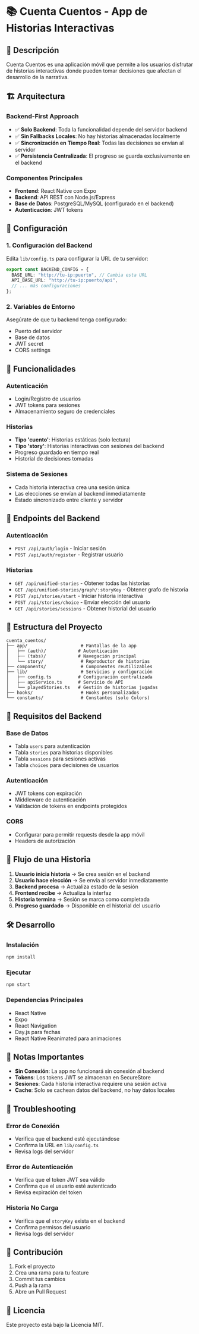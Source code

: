 # 📚 Cuenta Cuentos - App de Historias Interactivas

## 🎯 Descripción

Cuenta Cuentos es una aplicación móvil que permite a los usuarios disfrutar de historias interactivas donde pueden tomar decisiones que afectan el desarrollo de la narrativa.

## 🏗️ Arquitectura

### **Backend-First Approach**

- ✅ **Solo Backend**: Toda la funcionalidad depende del servidor backend
- ✅ **Sin Fallbacks Locales**: No hay historias almacenadas localmente
- ✅ **Sincronización en Tiempo Real**: Todas las decisiones se envían al servidor
- ✅ **Persistencia Centralizada**: El progreso se guarda exclusivamente en el backend

### **Componentes Principales**

- **Frontend**: React Native con Expo
- **Backend**: API REST con Node.js/Express
- **Base de Datos**: PostgreSQL/MySQL (configurado en el backend)
- **Autenticación**: JWT tokens

## 🚀 Configuración

### **1. Configuración del Backend**

Edita `lib/config.ts` para configurar la URL de tu servidor:

```typescript
export const BACKEND_CONFIG = {
  BASE_URL: "http://tu-ip:puerto", // Cambia esta URL
  API_BASE_URL: "http://tu-ip:puerto/api",
  // ... más configuraciones
};
```

### **2. Variables de Entorno**

Asegúrate de que tu backend tenga configurado:

- Puerto del servidor
- Base de datos
- JWT secret
- CORS settings

## 📱 Funcionalidades

### **Autenticación**

- Login/Registro de usuarios
- JWT tokens para sesiones
- Almacenamiento seguro de credenciales

### **Historias**

- **Tipo 'cuento'**: Historias estáticas (solo lectura)
- **Tipo 'story'**: Historias interactivas con sesiones del backend
- Progreso guardado en tiempo real
- Historial de decisiones tomadas

### **Sistema de Sesiones**

- Cada historia interactiva crea una sesión única
- Las elecciones se envían al backend inmediatamente
- Estado sincronizado entre cliente y servidor

## 🔧 Endpoints del Backend

### **Autenticación**

- `POST /api/auth/login` - Iniciar sesión
- `POST /api/auth/register` - Registrar usuario

### **Historias**

- `GET /api/unified-stories` - Obtener todas las historias
- `GET /api/unified-stories/graph/:storyKey` - Obtener grafo de historia
- `POST /api/stories/start` - Iniciar historia interactiva
- `POST /api/stories/choice` - Enviar elección del usuario
- `GET /api/stories/sessions` - Obtener historial del usuario

## 📁 Estructura del Proyecto

```
cuenta_cuentos/
├── app/                    # Pantallas de la app
│   ├── (auth)/            # Autenticación
│   ├── (tabs)/            # Navegación principal
│   └── story/              # Reproductor de historias
├── components/             # Componentes reutilizables
├── lib/                    # Servicios y configuración
│   ├── config.ts          # Configuración centralizada
│   ├── apiService.ts      # Servicio de API
│   └── playedStories.ts   # Gestión de historias jugadas
├── hooks/                  # Hooks personalizados
└── constants/              # Constantes (solo Colors)
```

## 🚨 Requisitos del Backend

### **Base de Datos**

- Tabla `users` para autenticación
- Tabla `stories` para historias disponibles
- Tabla `sessions` para sesiones activas
- Tabla `choices` para decisiones de usuarios

### **Autenticación**

- JWT tokens con expiración
- Middleware de autenticación
- Validación de tokens en endpoints protegidos

### **CORS**

- Configurar para permitir requests desde la app móvil
- Headers de autorización

## 🔄 Flujo de una Historia

1. **Usuario inicia historia** → Se crea sesión en el backend
2. **Usuario hace elección** → Se envía al servidor inmediatamente
3. **Backend procesa** → Actualiza estado de la sesión
4. **Frontend recibe** → Actualiza la interfaz
5. **Historia termina** → Sesión se marca como completada
6. **Progreso guardado** → Disponible en el historial del usuario

## 🛠️ Desarrollo

### **Instalación**

```bash
npm install
```

### **Ejecutar**

```bash
npm start
```

### **Dependencias Principales**

- React Native
- Expo
- React Navigation
- Day.js para fechas
- React Native Reanimated para animaciones

## 📝 Notas Importantes

- **Sin Conexión**: La app no funcionará sin conexión al backend
- **Tokens**: Los tokens JWT se almacenan en SecureStore
- **Sesiones**: Cada historia interactiva requiere una sesión activa
- **Cache**: Solo se cachean datos del backend, no hay datos locales

## 🐛 Troubleshooting

### **Error de Conexión**

- Verifica que el backend esté ejecutándose
- Confirma la URL en `lib/config.ts`
- Revisa logs del servidor

### **Error de Autenticación**

- Verifica que el token JWT sea válido
- Confirma que el usuario esté autenticado
- Revisa expiración del token

### **Historia No Carga**

- Verifica que el `storyKey` exista en el backend
- Confirma permisos del usuario
- Revisa logs del servidor

## 🤝 Contribución

1. Fork el proyecto
2. Crea una rama para tu feature
3. Commit tus cambios
4. Push a la rama
5. Abre un Pull Request

## 📄 Licencia

Este proyecto está bajo la Licencia MIT.
